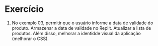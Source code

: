 # Exercício 

1) No exemplo 03, permitir que o usuário informe a data de validade do produto. Armazenar a data de validade no Replit. Atualizar a lista de produtos. Além disso, melhorar a identidde visual da aplicação (melhorar o CSS).